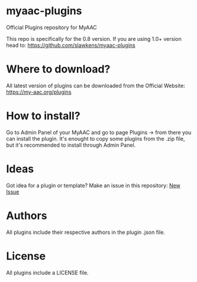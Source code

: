 # myaac-plugins
 Official Plugins repository for MyAAC

 This repo is specifically for the 0.8 version.
 If you are using 1.0+ version head to: https://github.com/slawkens/myaac-plugins
 
# Where to download?
All latest version of plugins can be downloaded from the Official Website:
https://my-aac.org/plugins

# How to install?
Go to Admin Panel of your MyAAC and go to page Plugins -> from there you can install the plugin.
It's enought to copy some plugins from the .zip file, but it's recommended to install through Admin Panel.

# Ideas
Got idea for a plugin or template?
Make an issue in this repository: [New Issue](https://github.com/slawkens/myaac-plugins/issues/new)

# Authors
All plugins include their respective authors in the plugin .json file.

# License
All plugins include a LICENSE file.
